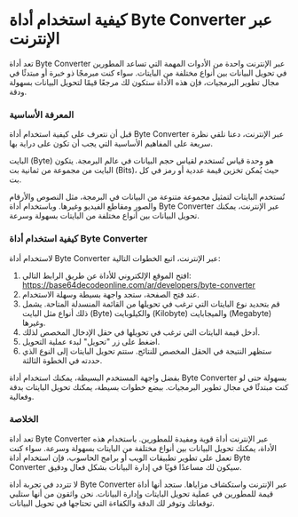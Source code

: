 كيفية استخدام أداة Byte Converter عبر الإنترنت
==============================================

تعد أداة Byte Converter عبر الإنترنت واحدة من الأدوات المهمة التي تساعد المطورين في تحويل البيانات بين أنواع مختلفة من البايتات. سواء كنت مبرمجًا ذو خبرة أو مبتدئًا في مجال تطوير البرمجيات، فإن هذه الأداة ستكون لك مرجعًا قيمًا لتحويل البيانات بسهولة ودقة.

### المعرفة الأساسية

قبل أن نتعرف على كيفية استخدام أداة Byte Converter عبر الإنترنت، دعنا نلقي نظرة سريعة على المفاهيم الأساسية التي يجب أن تكون على دراية بها.

البايت (Byte) هو وحدة قياس تُستخدم لقياس حجم البيانات في عالم البرمجة. يتكون البايت من مجموعة من ثمانية بت (Bits)، حيث يُمكن تخزين قيمة عددية أو رمز في كل بت.

تُستخدم البايتات لتمثيل مجموعة متنوعة من البيانات في البرمجة، مثل النصوص والأرقام والصور ومقاطع الفيديو وغيرها. وباستخدام أداة Byte Converter عبر الإنترنت، يمكنك تحويل البيانات بين أنواع مختلفة من البايتات بسهولة وسرعة.

### كيفية استخدام أداة Byte Converter

لاستخدام أداة Byte Converter عبر الإنترنت، اتبع الخطوات التالية:

1. افتح الموقع الإلكتروني للأداة عن طريق الرابط التالي: <https://base64decodeonline.com/ar/developers/byte-converter>
2. عند فتح الصفحة، ستجد واجهة بسيطة وسهلة الاستخدام.
3. قم بتحديد نوع البايتات التي ترغب في تحويلها من القائمة المنسدلة المتاحة. يشمل ذلك أنواع مثل البايت (Byte) والكيلوبايت (Kilobyte) والميجابايت (Megabyte) وغيرها.
4. أدخل قيمة البايتات التي ترغب في تحويلها في حقل الإدخال المخصص لذلك.
5. اضغط على زر "تحويل" لبدء عملية التحويل.
6. ستظهر النتيجة في الحقل المخصص للنتائج. ستتم تحويل البايتات إلى النوع الذي حددته في الخطوة الثالثة.

بفضل واجهة المستخدم البسيطة، يمكنك استخدام أداة Byte Converter بسهولة حتى لو كنت مبتدئًا في مجال تطوير البرمجيات. ببضع خطوات بسيطة، يمكنك تحويل البايتات بدقة وفعالية.

### الخلاصة

تعد أداة Byte Converter عبر الإنترنت أداة قوية ومفيدة للمطورين. باستخدام هذه الأداة، يمكنك تحويل البيانات بين أنواع مختلفة من البايتات بسهولة وسرعة. سواء كنت تعمل على تطوير تطبيقات الويب أو برامج الحاسوب، فإن استخدام أداة Byte Converter سيكون لك مساعدًا قويًا في إدارة البيانات بشكل فعال ودقيق.

لا تتردد في تجربة أداة Byte Converter عبر الإنترنت واستكشاف مزاياها. ستجد أنها أداة قيمة للمطورين في عملية تحويل البايتات وإدارة البيانات. نحن واثقون من أنها ستلبي توقعاتك وتوفر لك الدقة والكفاءة التي تحتاجها في تحويل البيانات.